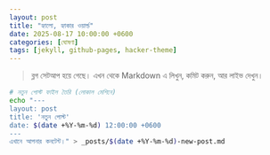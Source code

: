 ```yaml
---
layout: post
title: "হ্যালো, হ্যাকার ওয়ার্ল্ড"
date: 2025-08-17 10:00:00 +0600
categories: [ঘোষণা]
tags: [jekyll, github-pages, hacker-theme]
---
```


> ব্লগ সেটআপ হয়ে গেছে। এখন থেকে Markdown এ লিখুন, কমিট করুন, আর লাইভ দেখুন।

```bash
# নতুন পোস্ট ফাইল তৈরি (লোকাল মেশিনে)
echo "---
layout: post
title: 'নতুন পোস্ট'
date: $(date +%Y-%m-%d) 12:00:00 +0600
---
এখানে আপনার কনটেন্ট।" > _posts/$(date +%Y-%m-%d)-new-post.md
```
